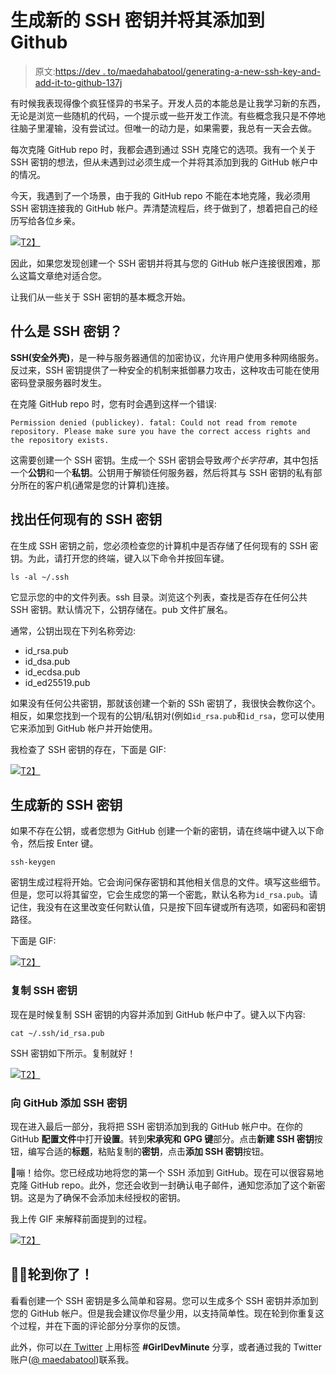 # 生成新的 SSH 密钥并将其添加到 Github

> 原文:[https://dev . to/maedahabatool/generating-a-new-ssh-key-and-add-it-to-github-137j](https://dev.to/maedahbatool/generating-a-new-ssh-key-and-adding-it-to-github-137j)

有时候我表现得像个疯狂怪异的书呆子。开发人员的本能总是让我学习新的东西，无论是浏览一些随机的代码，一个提示或一些开发工作流。有些概念我只是不停地往脑子里灌输，没有尝试过。但唯一的动力是，如果需要，我总有一天会去做。

每次克隆 GitHub repo 时，我都会遇到通过 SSH 克隆它的选项。我有一个关于 SSH 密钥的想法，但从未遇到过必须生成一个并将其添加到我的 GitHub 帐户中的情况。

今天，我遇到了一个场景，由于我的 GitHub repo 不能在本地克隆，我必须用 SSH 密钥连接我的 GitHub 帐户。弄清楚流程后，终于做到了，想着把自己的经历写给各位乡亲。

[![](../Images/a0b2348c9ebdc490ea52afcc022807cf.png)T2】](https://res.cloudinary.com/practicaldev/image/fetch/s--fVq_qTow--/c_limit%2Cf_auto%2Cfl_progressive%2Cq_auto%2Cw_880/https://maedahbatool.com/wp-content/uploads/2019/04/SSH-Keys.jpg)

因此，如果您发现创建一个 SSH 密钥并将其与您的 GitHub 帐户连接很困难，那么这篇文章绝对适合您。

让我们从一些关于 SSH 密钥的基本概念开始。

## 什么是 SSH 密钥？

**SSH(安全外壳)**，是一种与服务器通信的加密协议，允许用户使用多种网络服务。反过来，SSH 密钥提供了一种安全的机制来抵御暴力攻击，这种攻击可能在使用密码登录服务器时发生。

在克隆 GitHub repo 时，您有时会遇到这样一个错误:

`Permission denied (publickey).
fatal: Could not read from remote repository.
Please make sure you have the correct access rights
and the repository exists.`

这需要创建一个 SSH 密钥。生成一个 SSH 密钥会导致*两个长字符串*，其中包括一个**公钥**和一个**私钥**。公钥用于解锁任何服务器，然后将其与 SSH 密钥的私有部分所在的客户机(通常是您的计算机)连接。

## 找出任何现有的 SSH 密钥

在生成 SSH 密钥之前，您必须检查您的计算机中是否存储了任何现有的 SSH 密钥。为此，请打开您的终端，键入以下命令并按回车键。

`ls -al ~/.ssh`

它显示您的中的文件列表。ssh 目录。浏览这个列表，查找是否存在任何公共 SSH 密钥。默认情况下，公钥存储在。pub 文件扩展名。

通常，公钥出现在下列名称旁边:

*   id_rsa.pub
*   id_dsa.pub
*   id_ecdsa.pub
*   id_ed25519.pub

如果没有任何公共密钥，那就该创建一个新的 SSh 密钥了，我很快会教你这个。相反，如果您找到一个现有的公钥/私钥对(例如`id_rsa.pub`和`id_rsa`，您可以使用它来添加到 GitHub 帐户并开始使用。

我检查了 SSH 密钥的存在，下面是 GIF:

[![](../Images/fdff70258cf5f435cc493aa123140af7.png)T2】](https://res.cloudinary.com/practicaldev/image/fetch/s--JIDdosAF--/c_limit%2Cf_auto%2Cfl_progressive%2Cq_66%2Cw_880/https://maedahbatool.com/wp-content/uploads/2019/04/Screen-Recording-2019-04-01-at-12.22-PM.gif)

## 生成新的 SSH 密钥

如果不存在公钥，或者您想为 GitHub 创建一个新的密钥，请在终端中键入以下命令，然后按 Enter 键。

`ssh-keygen`

密钥生成过程将开始。它会询问保存密钥和其他相关信息的文件。填写这些细节。但是，您可以将其留空，它会生成您的第一个密匙，默认名称为`id_rsa.pub`。请记住，我没有在这里改变任何默认值，只是按下回车键或所有选项，如密码和密钥路径。

下面是 GIF:

[![](../Images/cb5b60a79c29b4eb3b0a6cdd8d2f5a1f.png)T2】](https://res.cloudinary.com/practicaldev/image/fetch/s--NpOPpwOB--/c_limit%2Cf_auto%2Cfl_progressive%2Cq_66%2Cw_880/https://maedahbatool.com/wp-content/uploads/2019/04/ezgif.com-gif-maker.gif)

### 复制 SSH 密钥

现在是时候复制 SSH 密钥的内容并添加到 GitHub 帐户中了。键入以下内容:

`cat ~/.ssh/id_rsa.pub`

SSH 密钥如下所示。复制就好！

[![](../Images/01c9b3a5e929e9db5afafafba869ff24.png)T2】](https://res.cloudinary.com/practicaldev/image/fetch/s--0HqWLy0g--/c_limit%2Cf_auto%2Cfl_progressive%2Cq_66%2Cw_880/https://maedahbatool.com/wp-content/uploads/2019/04/Screen-Recording-2019-04-02-at-01.35-PM.gif)

### 向 GitHub 添加 SSH 密钥

现在进入最后一部分，我将把 SSH 密钥添加到我的 GitHub 帐户中。在你的 GitHub **配置文件**中打开**设置**。转到**宋承宪和 GPG 键**部分。点击**新建 SSH 密钥**按钮，编写合适的**标题**，粘贴复制的**密钥**，点击**添加 SSH 密钥**按钮。

🤜嘣！给你。您已经成功地将您的第一个 SSH 添加到 GitHub。现在可以很容易地克隆 GitHub repo。此外，您还会收到一封确认电子邮件，通知您添加了这个新密钥。这是为了确保不会添加未经授权的密钥。

我上传 GIF 来解释前面提到的过程。

[![](../Images/9779f9799c0a6240ebd14e1ea3890bfe.png)T2】](https://res.cloudinary.com/practicaldev/image/fetch/s--jqpVhCbx--/c_limit%2Cf_auto%2Cfl_progressive%2Cq_66%2Cw_880/https://maedahbatool.com/wp-content/uploads/2019/04/ezgif.com-gif-maker-2.gif)

## 👩‍🏫轮到你了！

看看创建一个 SSH 密钥是多么简单和容易。您可以生成多个 SSH 密钥并添加到您的 GitHub 帐户。但是我会建议你尽量少用，以支持简单性。现在轮到你重复这个过程，并在下面的评论部分分享你的反馈。

此外，你可以[在 Twitter](https://twitter.com/intent/tweet?text=%23TIL%20%E2%80%94%20How%20to%20generate%20an%20SSH%20key%20and%20add%20to%20a%20GitHub%20account.%0A%0AGive%20this%20%23GirlDevMinute%20a%20try!%20%0A%0Avia%20%40MaedahBatool%20%0A%0ARead%20here%20%0Ahttps%3A//maedahbatool.com/generating-a-new-ssh-key/%0A) 上用标签 **#GirlDevMinute** 分享，或者通过我的 Twitter 账户([@ maedabatool](https://twitter.com/MaedahBatool))联系我。
